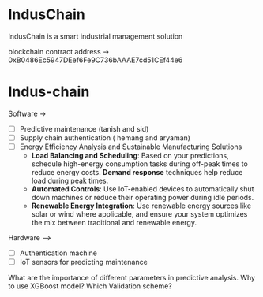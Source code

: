 # IndusChain
IndusChain is a smart industrial management solution

blockchain contract address -> 0xB0486Ec5947DEef6Fe9C736bAAAE7cd51CEf44e6

# Indus-chain

Software → 

- [ ]  Predictive  maintenance  (tanish and sid)
- [ ]  Supply chain authentication ( hemang and aryaman)
- [ ]  Energy Efficiency Analysis and Sustainable Manufacturing Solutions
    - **Load Balancing and Scheduling**: Based on your predictions, schedule high-energy consumption tasks during off-peak times to reduce energy costs. **Demand response** techniques help reduce load during peak times.
    - **Automated Controls**: Use IoT-enabled devices to automatically shut down machines or reduce their operating power during idle periods.
    - **Renewable Energy Integration**: Use renewable energy sources like solar or wind where applicable, and ensure your system optimizes the mix between traditional and renewable energy.

Hardware —>

- [ ]  Authentication machine
- [ ]  IoT sensors for predicting maintenance

What are the importance of different parameters in predictive analysis.
Why to use XGBoost model? Which Validation scheme? 

